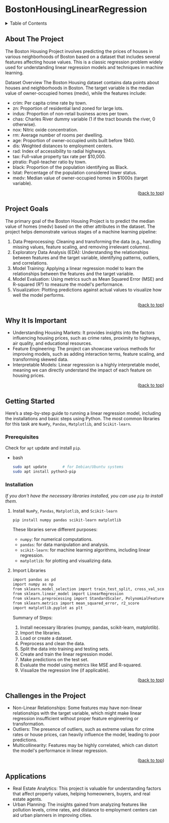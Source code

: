
<a id="readme-top"></a>
# BostonHousingLinearRegression
<!-- TABLE OF CONTENTS -->
<details>
  <summary>Table of Contents</summary>
  <ol>
    <li>
      <a href="#about-the-project">About The Project</a>
      <li><a href="#project-goals">Project Goals</a></li>
      <li><a href="#why-it-is-important">Why It's Important</a></li>
    </li>
    <li>
      <a href="#getting-started">Getting Started</a>
      <ul>
        <li><a href="#prerequisites">Prerequisites</a></li>
        <li><a href="#installation">Installation</a></li>
      </ul>
    </li>
    <li><a href="#challenges-in-the-project">Challenges in the Project</a></li>
    <li><a href="#applications">Applications</a></li>
  </ol>
</details>

<!-- ABOUT THE PROJECT -->
## About The Project

The Boston Housing Project involves predicting the prices of houses in various neighborhoods of Boston based on a dataset that includes several features affecting house values. This is a classic regression problem widely used for understanding linear regression models and techniques in machine learning.

Dataset Overview
The Boston Housing dataset contains data points about houses and neighborhoods in Boston. The target variable is the median value of owner-occupied homes (medv), while the features include:

* crim: Per capita crime rate by town.
* zn: Proportion of residential land zoned for large lots.
* indus: Proportion of non-retail business acres per town.
* chas: Charles River dummy variable (1 if the tract bounds the river, 0 otherwise).
* nox: Nitric oxide concentration.
* rm: Average number of rooms per dwelling.
* age: Proportion of owner-occupied units built before 1940.
* dis: Weighted distances to employment centers.
* rad: Index of accessibility to radial highways.
* tax: Full-value property tax rate per $10,000.
* ptratio: Pupil-teacher ratio by town.
* black: Proportion of the population identifying as Black.
* lstat: Percentage of the population considered lower status.
* medv: Median value of owner-occupied homes in $1000s (target variable).

<p align="right">(<a href="#readme-top">back to top</a>)</p>

<!-- PROJECT GOALS -->
## Project Goals

The primary goal of the Boston Housing Project is to predict the median value of homes (medv) based on the other attributes in the dataset. The project helps demonstrate various stages of a machine learning pipeline:

1. Data Preprocessing: Cleaning and transforming the data (e.g., handling missing values, feature scaling, and removing irrelevant columns).
2. Exploratory Data Analysis (EDA): Understanding the relationships between features and the target variable, identifying patterns, outliers, and correlations.
3. Model Training: Applying a linear regression model to learn the relationships between the features and the target variable.
4. Model Evaluation: Using metrics such as Mean Squared Error (MSE) and R-squared (R²) to measure the model's performance.
5. Visualization: Plotting predictions against actual values to visualize how well the model performs.

<p align="right">(<a href="#readme-top">back to top</a>)</p>

<!-- WHY IT'S IMPORTANT -->
## Why It Is Important

* Understanding Housing Markets: It provides insights into the factors influencing housing prices, such as crime rates, proximity to highways, air quality, and educational resources.
* Feature Engineering: The project can showcase various methods for improving models, such as adding interaction terms, feature scaling, and transforming skewed data.
* Interpretable Models: Linear regression is a highly interpretable model, meaning we can directly understand the impact of each feature on housing prices.

<p align="right">(<a href="#readme-top">back to top</a>)</p>

<!-- GETTING STARTED -->
## Getting Started

Here’s a step-by-step guide to running a linear regression model, including the installations and basic steps using Python. The most common libraries for this task are `NumPy`, `Pandas`, `Matplotlib`, and `Scikit-learn`.

### Prerequisites

Check for `apt` update and install `pip`.
* bash
  ```sh
  sudo apt update       # for Debian/Ubuntu systems
  sudo apt install python3-pip
  ```

### Installation

_If you don't have the necessary libraries installed, you can use `pip` to install them._

1. Install `NumPy`, `Pandas`, `Matplotlib`, and `Scikit-learn`
   ```sh
   pip install numpy pandas scikit-learn matplotlib
   ```
   
   These libraries serve different purposes:
    * `numpy`: for numerical computations.
    * `pandas`: for data manipulation and analysis.
    * `scikit-learn`: for machine learning algorithms, including linear regression.
    * `matplotlib`: for plotting and visualizing data.

2. Import Libraries
   ```sh
   import pandas as pd
   import numpy as np
   from sklearn.model_selection import train_test_split, cross_val_score
   from sklearn.linear_model import LinearRegression
   from sklearn.preprocessing import StandardScaler, PolynomialFeatures
   from sklearn.metrics import mean_squared_error, r2_score
   import matplotlib.pyplot as plt
   ```

     Summary of Steps:
      1. Install necessary libraries (numpy, pandas, scikit-learn, matplotlib).
      2. Import the libraries.
      3. Load or create a dataset.
      4. Preprocess and clean the data.
      5. Split the data into training and testing sets.
      6. Create and train the linear regression model.
      7. Make predictions on the test set.
      8. Evaluate the model using metrics like MSE and R-squared.
      9. Visualize the regression line (if applicable).

<p align="right">(<a href="#readme-top">back to top</a>)</p>

<!-- CHALLENGES IN THE PROJECT -->
## Challenges in the Project

* Non-Linear Relationships: Some features may have non-linear relationships with the target variable, which might make linear regression insufficient without proper feature engineering or transformation.
* Outliers: The presence of outliers, such as extreme values for crime rates or house prices, can heavily influence the model, leading to poor predictions.
* Multicollinearity: Features may be highly correlated, which can distort the model's performance in linear regression.

<p align="right">(<a href="#readme-top">back to top</a>)</p>

<!-- APPLICATIONS -->
## Applications

* Real Estate Analytics: This project is valuable for understanding factors that affect property values, helping homeowners, buyers, and real estate agents.
* Urban Planning: The insights gained from analyzing features like pollution levels, crime rates, and distance to employment centers can aid urban planners in improving cities.

